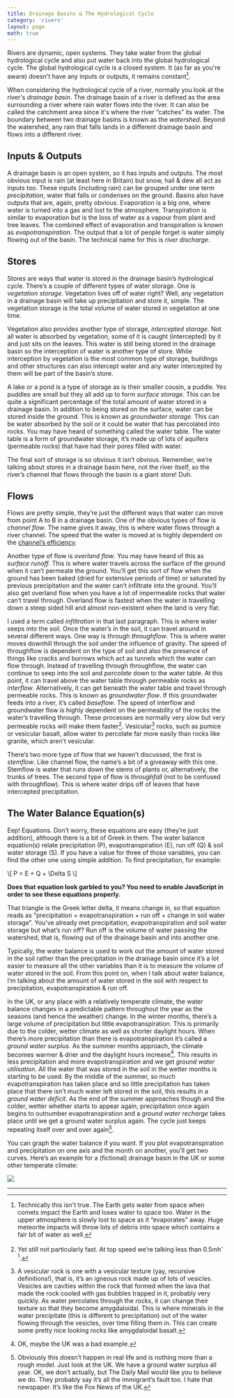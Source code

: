 ```yaml
---
title: Drainage Basins & The Hydrological Cycle
category: 'rivers'
layout: page
math: true
---
```


Rivers are dynamic, open systems. They take water from the global hydrological cycle and also put water back into the global hydrological cycle. The global hydrological cycle is a closed system. It (as far as you're aware) doesn't have any inputs or outputs, it remains constant[^1].

When considering the hydrological cycle of a river, normally you look at the river's _drainage basin_. The drainage basin of a river is defined as the area surrounding a river where rain water flows into the river. It can also be called the catchment area since it's where the river “catches” its water. The boundary between two drainage basins is known as the _watershed_. Beyond the watershed, any rain that falls lands in a different drainage basin and flows into a different river.

## Inputs & Outputs

A drainage basin is an open system, so it has inputs and outputs. The most obvious input is rain (at least here in Britain) but snow, hail & dew all act as inputs too. These inputs (including rain) can be grouped under one term _precipitation_, water that falls or condenses on the ground. Basins also have outputs that are, again, pretty obvious. Evaporation is a big one, where water is turned into a gas and lost to the atmosphere. Transpiration is similar to evaporation but is the loss of water as a vapour from plant and tree leaves. The combined effect of evaporation and transpiration is known as _evapotranspiration_.  The output that a lot of people forget is water simply flowing out of the basin. The technical name for this is _river discharge_.

## Stores

Stores are ways that water is stored in the drainage basin’s hydrological cycle. There’s a couple of different types of water storage. One is _vegetation storage_. Vegetation lives off of water right? Well, any vegetation in a drainage basin will take up precipitation and store it, simple. The vegetation storage is the total volume of water stored in vegetation at one time. 

Vegetation also provides another type of storage, _intercepted storage_. Not all water is absorbed by vegetation, some of it is caught (intercepted) by it and just sits on the leaves. This water is still being stored in the drainage basin so the interception of water is another type of store. While interception by vegetation is the most common type of storage, buildings and other structures can also intercept water and any water intercepted by them will be part of the basin’s store. 

A lake or a pond is a type of storage as is their smaller cousin, a puddle. Yes puddles are small but they all add up to form _surface storage_. This can be quite a significant percentage of the total amount of water stored in a drainage basin. In addition to being stored on the surface, water can be stored inside the ground. This is known as _groundwater storage_. This can be water absorbed by the soil or it could be water that has percolated into rocks. You may have heard of something called the water table. The water table is a form of groundwater storage, it’s made up of lots of aquifers (permeable rocks) that have had their pores filled with water. 

The final sort of storage is so obvious it isn’t obvious. Remember, we’re talking about stores in a drainage basin here, not the river itself, so the river’s channel that flows through the basin is a giant store! Duh.

## Flows

Flows are pretty simple, they’re just the different ways that water can move from point A to B in a drainage basin. One of the obvious types of flow is _channel flow_. The name gives it away, this is where water flows through a river channel. The speed that the water is moved at is highly dependent on the [channel’s efficiency][channel-efficiency]. 

Another type of flow is _overland flow_. You may have heard of this as _surface runoff_. This is where water travels across the surface of the ground when it can’t permeate the ground. You’ll get this sort of flow when the ground has been baked (dried for extensive periods of time) or saturated by previous precipitation and the water can’t infiltrate into the ground. You’ll also get overland flow when you have a lot of impermeable rocks that water can’t travel through. Overland flow is fastest when the water is travelling down a steep sided hill and almost non-existent when the land is very flat. 

I used a term called _infiltration_ in that last paragraph. This is where water seeps into the soil. Once the water’s in the soil, it can travel around in several different ways. One way is through _throughflow_. This is where water moves downhill through the soil under the influence of gravity. The speed of throughflow is dependent on the type of soil and also the presence of things like cracks and burrows which act as tunnels which the water can flow through. Instead of travelling through throughflow, the water can continue to seep into the soil and _percolate_ down to the water table. At this point, it can travel above the water table through permeable rocks as _interflow_. Alternatively, it can get beneath the water table and travel through permeable rocks. This is known as _groundwater flow_. If this groundwater feeds into a river, it’s called _baseflow_. The speed of interflow and groundwater flow is highly dependent on the permeability of the rocks the water’s travelling through. These processes are normally very slow but very permeable rocks will make them faster[^2]. Vesicular[^3] rocks, such as pumice or vesicular basalt, allow water to percolate far more easily than rocks like granite, which aren’t vesicular.

There’s two more type of flow that we haven’t discussed, the first is _stemflow_. Like channel flow, the name’s a bit of a giveaway with this one. Stemflow is water that runs down the stems of plants or, alternatively, the trunks of trees. The second type of flow is _throughfall_ (not to be confused with throughflow). This is where water drips off of leaves that have intercepted precipitation.

## The Water Balance Equation(s)

Eep! Equations. Don’t worry, these equations are easy (they’re just addition), although there is a bit of Greek in them.  The water balance equation(s) relate precipitation (P), evapotranspiration (E), run off (Q) & soil water storage (S). If you have a value for three of those variables, you can find the other one using simple addition. To find precipitation, for example:

\\[ P = E + Q + \Delta S \\]

<noscript>**Does that equation look garbled to you? You need to enable JavaScript in order to see these equations properly.**</noscript>

That triangle is the Greek letter delta, it means change in, so that equation reads as “precipitation = evapotranspiration + run off + change in soil water storage”. You’ve already met precipitation, evapotranspiration and soil water storage but what’s run off? Run off is the volume of water passing the watershed, that is, flowing out of the drainage basin and into another one. 

Typically, the water balance is used to work out the amount of water stored in the soil rather than the precipitation in the drainage basin since it’s a lot easier to measure all the other variables than it is to measure the volume of water stored in the soil. From this point on, when I talk about water balance, I’m talking about the amount of water stored in the soil with respect to precipitation, evapotranspiration & run off. 

In the UK, or any place with a relatively temperate climate, the water balance changes in a predictable pattern throughout the year as the seasons (and hence the weather) change. In the winter months, there’s a large volume of precipitation but little evapotranspiration. This is primarily due to the colder, wetter climate as well as shorter daylight hours. When there’s more precipitation than there is evapotranspiration it’s called a _ground water surplus_. As the summer months approach, the climate becomes warmer & drier and the daylight hours increase[^4].  This results in less precipitation and more evapotranspiration and we get _ground water utilisation_. All the water that was stored in the soil in the wetter months is starting to be used. By the middle of the summer, so much evapotranspiration has taken place and so little precipitation has taken place that there isn’t much water left stored in the soil, this results in a _ground water deficit_.  As the end of the summer approaches though and the colder, wetter whether starts to appear again, precipitation once again begins to outnumber evapotranspiration and a _ground water recharge_ takes place until we get a ground water surplus again. The cycle just keeps repeating itself over and over again[^5].

You can graph the water balance if you want. If you plot evapotranspiration and precipitation on one axis and the month on another, you’ll get two curves. Here’s an example for a (fictional) drainage basin in the UK or some other temperate climate:

![][water-balance-graph]

---

[^1]: Technically this isn't true. The Earth gets water from space when comets impact the Earth and loses water to space too. Water in the upper atmosphere is slowly lost to space as it “evaporates” away. Huge meteorite impacts will throw lots of debris into space which contains a fair bit of water as well. 

[^2]: Yet still not particularly fast. At top speed we’re talking less than 0.5mh<sup>-1</sup>.

[^3]: A vesicular rock is one with a vesicular texture (yay, recursive definitions!), that is, it’s an igneous rock made up of lots of vesicles. Vesicles are cavities within the rock that formed when the lava that made the rock cooled with gas bubbles trapped in it, probably very quickly. As water percolates through the rocks, it can change their texture so that they become amygdaloidal. This is where minerals in the water precipitate (this is different to precipitation) out of the water flowing through the vesicles, over time filling them in. This can create some pretty nice looking rocks like amygdaloidal basalt.

[^4]: OK, maybe the UK was a bad example. 

[^5]: Obviously this doesn’t happen in real life and is nothing more than a rough model. Just look at the UK. We have a ground water surplus all year. OK, we don’t actually, but The Daily Mail would like you to believe we do. They probably say it’s all the immigrant’s fault too. I hate that newspaper. It’s like the Fox News of the UK.

[channel-efficiency]: /rivers/river-courses-and-channels/
[water-balance-graph]:/Images/rivers/water-balance-graph.png